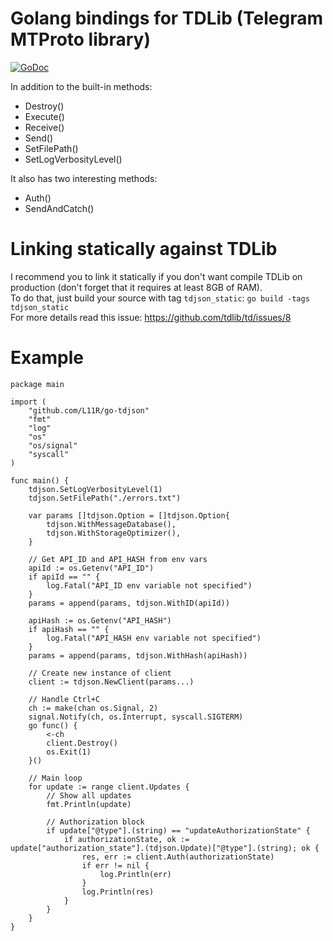 # Golang bindings for TDLib (Telegram MTProto library)
[![GoDoc](https://godoc.org/github.com/L11R/go-tdjson?status.svg)](https://godoc.org/github.com/L11R/go-tdjson)

In addition to the built-in methods:
- Destroy()
- Execute()
- Receive()
- Send()
- SetFilePath()
- SetLogVerbosityLevel()

It also has two interesting methods:
- Auth()
- SendAndCatch()

# Linking statically against TDLib
I recommend you to link it statically if you don't want compile TDLib on production (don't forget that it requires at least 8GB of RAM). 
<br/>To do that, just build your source with tag `tdjson_static`: `go build -tags tdjson_static`
<br />For more details read this issue: https://github.com/tdlib/td/issues/8

# Example
```golang
package main

import (
	"github.com/L11R/go-tdjson"
	"fmt"
	"log"
	"os"
	"os/signal"
	"syscall"
)

func main() {
	tdjson.SetLogVerbosityLevel(1)
	tdjson.SetFilePath("./errors.txt")

	var params []tdjson.Option = []tdjson.Option{
		tdjson.WithMessageDatabase(),
		tdjson.WithStorageOptimizer(),
	}

	// Get API_ID and API_HASH from env vars
	apiId := os.Getenv("API_ID")
	if apiId == "" {
		log.Fatal("API_ID env variable not specified")
	}
	params = append(params, tdjson.WithID(apiId))

	apiHash := os.Getenv("API_HASH")
	if apiHash == "" {
		log.Fatal("API_HASH env variable not specified")
	}
	params = append(params, tdjson.WithHash(apiHash))

	// Create new instance of client
	client := tdjson.NewClient(params...)

	// Handle Ctrl+C
	ch := make(chan os.Signal, 2)
	signal.Notify(ch, os.Interrupt, syscall.SIGTERM)
	go func() {
		<-ch
		client.Destroy()
		os.Exit(1)
	}()

	// Main loop
	for update := range client.Updates {
		// Show all updates
		fmt.Println(update)

		// Authorization block
		if update["@type"].(string) == "updateAuthorizationState" {
			if authorizationState, ok := update["authorization_state"].(tdjson.Update)["@type"].(string); ok {
				res, err := client.Auth(authorizationState)
				if err != nil {
					log.Println(err)
				}
				log.Println(res)
			}
		}
	}
}
```
